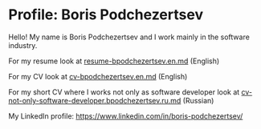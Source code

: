 # Profile: Boris Podchezertsev

Hello!
My name is Boris Podchezertsev and I work mainly in the software industry.

For my resume look at [resume-bpodchezertsev.en.md](resume-bpodchezertsev.en.md) (English) 

For my CV look at [cv-bpodchezertsev.en.md](cv-bpodchezertsev.en.md) (English)

For my short CV where I works not only as software developer look at [cv-not-only-software-developer.bpodchezertsev.ru.md](cv-not-only-software-developer.bpodchezertsev.ru.md) (Russian)

My LinkedIn profile: https://www.linkedin.com/in/boris-podchezertsev/

